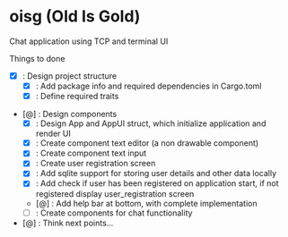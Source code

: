 # oisg (Old Is Gold)

Chat application using TCP and terminal UI

Things to done
- [x] : Design project structure
  - [x] : Add package info and required dependencies in Cargo.toml
  - [x] : Define required traits
- [@] : Design components
  - [x] : Design App and AppUI struct, which initialize application and render UI
  - [x] : Create component text editor (a non drawable component)
  - [x] : Create component text input
  - [x] : Create user registration screen
  - [x] : Add sqlite support for storing user details and other data locally
  - [x] : Add check if user has been registered on application start, if not registered display user_registration screen
  - [@] : Add help bar at bottom, with complete implementation
  - [ ] : Create components for chat functionality
- [@] : Think next points...
